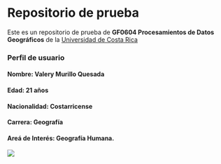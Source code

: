 # Repositorio de prueba

Este es un repositorio de prueba de **GF0604 Procesamientos de Datos Geográficos** de la [Universidad de Costa Rica](https://www.ucr.ac.cr/)

### **Perfil de usuario**

#### **Nombre:** Valery Murillo Quesada
#### **Edad:** 21 años 
#### **Nacionalidad:** Costarricense 
#### **Carrera:** Geografía
#### **Areá de Interés:** Geografía Humana.

![](https://www.centrocultural.coop/sites/www.centrocultural.coop/files/styles/imagen_detalle_eventos/public/eventos/latinoamerica.jpg?itok=JTbjnkJe)

